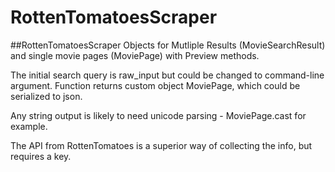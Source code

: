 RottenTomatoesScraper
=====================

##RottenTomatoesScraper
Objects for Mutliple Results (MovieSearchResult) and single movie pages (MoviePage) with Preview methods.

The initial search query is raw_input but could be changed to command-line argument. Function returns custom object MoviePage, which could be serialized to json.

Any string output is likely to need unicode parsing - MoviePage.cast for example.

The API from RottenTomatoes is a superior way of collecting the info, but requires a key.
